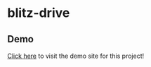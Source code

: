 # blitz-drive

## Demo
<a href="https://raw.githack.com/riley-ad-clark/blitz-drive/main/index.html">Click here</a> to visit the demo site for this project!

